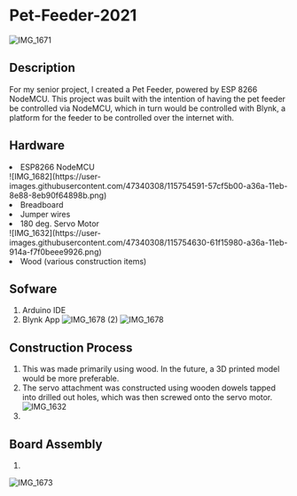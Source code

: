 # Pet-Feeder-2021
![IMG_1671](https://user-images.githubusercontent.com/47340308/115754890-b0065d00-a36a-11eb-87f9-59a36863617e.png)


## Description 
For my senior project, I created a Pet Feeder, powered by ESP 8266 NodeMCU. This project was built with the intention of having the pet feeder be controlled via NodeMCU, which in turn would be controlled with Blynk, a platform for the feeder to be controlled over the internet with. 
## Hardware
<li> ESP8266 NodeMCU </li>
![IMG_1682](https://user-images.githubusercontent.com/47340308/115754591-57cf5b00-a36a-11eb-8e88-8eb90f64898b.png)


<li> Breadboard </li>
<li> Jumper wires </li>
<li> 180 deg. Servo Motor </li>
![IMG_1632](https://user-images.githubusercontent.com/47340308/115754630-61f15980-a36a-11eb-914a-f7f0beee9926.png)

<li> Wood (various construction items) </li>

## Sofware
1. Arduino IDE
2. Blynk App
![IMG_1678 (2)](https://user-images.githubusercontent.com/47340308/115754669-6e75b200-a36a-11eb-9f3a-b59fa47abfce.png)
![IMG_1678](https://user-images.githubusercontent.com/47340308/115754693-76cded00-a36a-11eb-86f9-6df07ab20e6b.png)


## Construction Process
1. This was made primarily using wood. In the future, a 3D printed model would be more preferable.
2. The servo attachment was constructed using wooden dowels tapped into drilled out holes, which was then screwed onto the servo motor.
![IMG_1632](https://user-images.githubusercontent.com/47340308/115760612-7421c680-a36f-11eb-9695-4d28d1739869.png)
3. 


## Board Assembly
1. 
![IMG_1673](https://user-images.githubusercontent.com/47340308/115760756-8f8cd180-a36f-11eb-8175-b1d52cb53f01.png)


